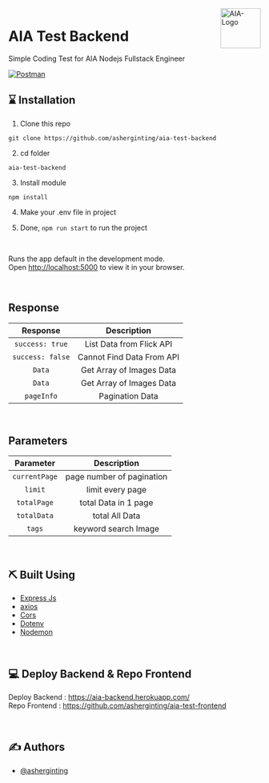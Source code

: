 <a href="https://aimeos.org/">
    <img src="https://user-images.githubusercontent.com/39787908/165537085-22b9b71d-16e8-4fce-8305-0c6a2abfff35.png" height="80" alt="AIA-Logo" title="AIA" align="right" />
</a>

# AIA Test Backend

Simple Coding Test for AIA Nodejs Fullstack Engineer



[![Postman](https://user-images.githubusercontent.com/39787908/165538995-8a6cb8d6-2be5-4b08-8a9c-c56411062d8e.png)](#)

## ⌛️ Installation

1. Clone this repo
```
git clone https://github.com/asherginting/aia-test-backend
```

2. cd folder
```
aia-test-backend

```
3. Install module
```
npm install
```

4. Make your .env file in project


5. Done, ```npm run start``` to run the project

<br>

Runs the app default in the development mode.\
Open [http://localhost:5000](http://localhost:5000) to view it in your browser.

<br>

## Response
|       Response       |        Description        |
| :------------------: | :-----------------------: |
| ```success: true```  | List Data from Flick API  |
| ```success: false``` | Cannot Find Data From API |
|      ```Data```      | Get Array of Images Data  |
|      ```Data```      | Get Array of Images Data  |
|    ```pageInfo```    |      Pagination Data      |

<br>

## Parameters
|     Parameter     |        Description        |
| :---------------: | :-----------------------: |
| ```currentPage``` | page number of pagination |
|    ```limit```    |     limit every page      |
|  ```totalPage```  |   total Data in 1 page    |
|  ```totalData```  |      total All Data       |
|    ```tags```     |   keyword search Image    |


<br>

## ⛏️ Built Using

- [Express Js](https://www.npmjs.com/package/express)
- [axios](https://www.npmjs.com/package/axios)
- [Cors](https://www.npmjs.com/package/cors)
- [Dotenv](https://www.npmjs.com/package/dotenv)
- [Nodemon](https://www.npmjs.com/package/nodemon)

<br>

## 💻 Deploy Backend & Repo Frontend

Deploy Backend : https://aia-backend.herokuapp.com/
<br>
Repo Frontend : https://github.com/asherginting/aia-test-frontend

<br>

## ✍️ Authors

- [@asherginting](https://github.com/asherginting)